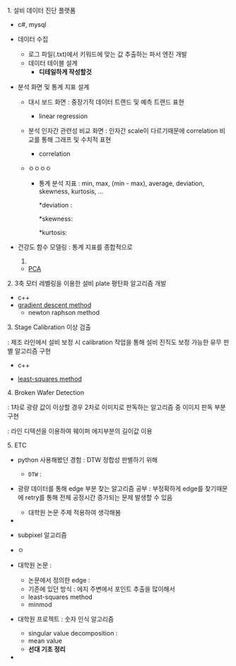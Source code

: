 1\. 설비 데이터 진단 플랫폼 

- c#, mysql

- 데이터 수집

  - 로그 파일(.txt)에서 키워드에 맞는 값 추출하는 파서 엔진 개발
  - 데이터 테이블 설계
    - **디테일하게 작성할것**

- 분석 화면 및 통계 지표 설계

  - 대시 보드 화면 : 중장기적 데이터 트랜드 및 예측 트랜드 표현

    - linear regression

  - 분석 인자간 관련성 비교 화면 : 인자간 scale이 다르기때문에 correlation 비교를 통해 그래프 및 수치적 표현

    - correlation 

  - ㅇㅇㅇㅇ

    - 통계 분석 지표 : min, max, (min - max), average, deviation, skewness, kurtosis,  ...

      *deviation : 

      *skewness:

      *kurtosis:

- 건강도 함수 모델링 : 통계 지표를 종합적으로 

  1. 

  - [PCA]()





2\. 3축 모터 레벨링을 이용한 설비 plate 평탄화 알고리즘 개발

- c++
- [gradient descent method]()
  - newton raphson method



3\. Stage Calibration 이상 검출 

: 제조 라인에서 설비 보정 시 calibration 작업을 통해 설비 진직도 보정 가능한 유무 판별 알고리즘 구현

- c++

- [least-squares method]()



4\. Broken Wafer Detection

: 1차로 광량 값이 이상할 경우 2차로 이미지로 판독하는 알고리즘 중 이미지 판독 부분 구현

: 라인 디텍션을 이용하여 웨이퍼 에지부분의 길이값 이용





5\. ETC

- python 사용해봤던 경험 : DTW 정합성 판별하기 위해
  - `DTW` : 

- 광량 데이터를 통해 edge 부분 찾는 알고리즘 공부 : 부정확하게 edge를 찾기때문에 retry를 통해 전체 공정시간 증가되는 문제 발생할 수 있음
  - 대학원 논문 주제 적용하여 생각해봄
- 
- subpixel 알고리즘
- ㅇ
- 대학원 논문 : 
  - 논문에서 정의한 edge : 
  - 기존에 있던 방식 : 에지 주변에서 포인트 추출을 많이해서 
  - least-squares method
  - minmod

- 대학원 프로젝트 : 숫자 인식 알고리즘 
  - singular value decomposition :
  - mean value
  - **선대 기초 정리**
- 

